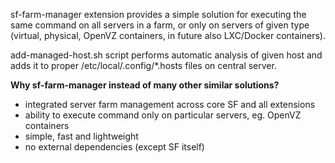 sf-farm-manager extension provides a simple solution for executing the same
command on all servers in a farm, or only on servers of given type (virtual,
physical, OpenVZ containers, in future also LXC/Docker containers).

add-managed-host.sh script performs automatic analysis of given host and
adds it to proper /etc/local/.config/*.hosts files on central server.


**Why sf-farm-manager instead of many other similar solutions?**

- integrated server farm management across core SF and all extensions
- ability to execute command only on particular servers, eg. OpenVZ containers
- simple, fast and lightweight
- no external dependencies (except SF itself)
